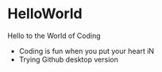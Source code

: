 # HelloWorld
Hello to the World of Coding
- Coding is fun when you put your heart iN
- Trying Github desktop version
